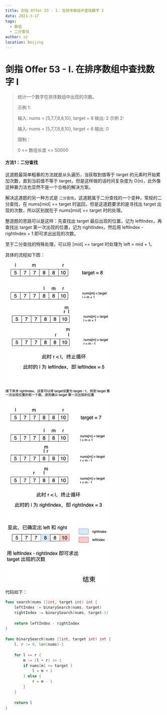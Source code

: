 ```yaml
---
title: 剑指 Offer 53 - I. 在排序数组中查找数字 I
data: 2021-3-17
tags: 
  - 数组
  - 二分查找
author: zz
location: Beijing
---
```



# 剑指 Offer 53 - I. 在排序数组中查找数字 I

> 
>统计一个数字在排序数组中出现的次数。
>
>
>示例 1:
>
>输入: nums = [5,7,7,8,8,10], target = 8
>输出: 2
>示例 2:
>
>输入: nums = [5,7,7,8,8,10], target = 6
>输出: 0
>
>
>限制：
>
>0 <= 数组长度 <= 50000



####  方法1：二分查找

这道题最简单粗暴的方法就是从头遍历，当获取到值等于 target 的元素时开始累加次数，直到当前值不等于 target，但是这样做的话时间复杂度为 O(n)，此外像这种暴力法也显然不是一个合格的解决方案。

解决这道题的另一种方式是 `二分查找`，这道题属于二分查找的一个变种，常规的二分查找，在 nums[mid] == target 时返回，但是这道题要求的是寻找出 target 出现的次数，所以区别就在于 nums[mid] == target 时的处理。

整道题的思路可以是这样：先查找出 target 最后出现的位置，记为 leftIndex，再查找出 target 第一次出现的位置，记为 rightIndex，然后用 leftIndex - rightIndex + 1 即可求出出现的次数。

至于二分查找的特殊处理，可以将 [mid] == target 时处理为 left = mid + 1。

具体的流程如下图：

![](../.vuepress/public/offer_53_search_sort_array1.png)


代码如下：
```go
func search(nums []int, target int) int {
    leftIndex := binarySearch(nums, target)
    rightIndex := binarySearch(nums, target-1)

    return leftIndex - rightIndex
}

func binarySearch(nums []int, target int) int {
    l, r := 0, len(nums)-1

    for l <= r {
        m := (l + r) >> 1
        if nums[m] <= target {
            l = m + 1
        } else {
            r = m - 1
        }
    }

    return l
}
```



<Vssue :title="$title" />